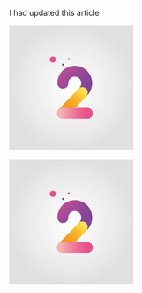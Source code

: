 I had updated this article

![Test](/docs/.document360/assets/2.jpg)

![Test](/docs/.document360/assets/2.jpg)



